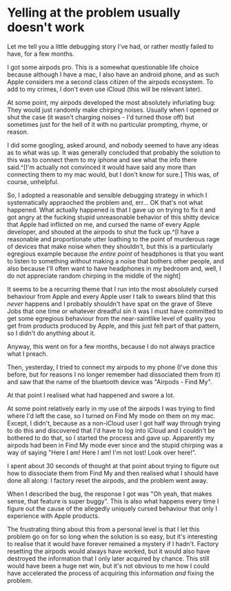 # Yelling at the problem usually doesn't work

Let me tell you a little debugging story I've had, or rather mostly failed to have, for a few months.

I got some airpods pro. This is a somewhat questionable life choice because although I have a mac, I also have an android phone, and as such Apple considers me a second class citizen of the airpods ecosystem. To add to my crimes, I don't even use iCloud (this will be relevant later).

At some point, my airpods developed the most absolutely infuriating bug: They would just randomly make chirping noises. Usually when I opened or shut the case (it wasn't charging noises - I'd turned those off) but sometimes just for the hell of it with no particular prompting, rhyme, or reason.

I did some googling, asked around, and nobody seemed to have any ideas as to what was up. It was generally concluded that probably the solution to this was to connect them to my iphone and see what the info there said.^[I'm actually not convinced it would have said any more than connecting them to my mac would, but I don't know for sure.]
This was, of course, unhelpful.

So, I adopted a reasonable and sensible debugging strategy in which I systematically appraoched the problem and, err... OK that's not what happened. What actually happened is that I gave up on trying to fix it and got angry at the fucking stupid unreasonable behavior of this shitty device that Apple had inflicted on me, and cursed the name of every Apple developer, and shouted at the airpods to shut the fuck up.^[I have a reasonable and proportionate utter loathing to the point of murderous rage of devices that make noise when they shouldn't, but this is a particularly egregious example because *the entire point* of headphones is that you want to listen to something *without* making a noise that bothers other people, and also because I'll often want to have headphones in my bedroom and, well, I do not appreciate random chirping in the middle of the night]

It seems to be a recurring theme that I run into the most absolutely cursed behaviour from Apple and every Apple user I talk to swears blind that this *never* happens and I probably shouldn't have spat on the grave of Steve Jobs that one time or whatever dreadful sin it was I must have committed to get some egregious behaviour from the near-saintlike level of quality you get from products produced by Apple, and this just felt part of that pattern, so I didn't do anything about it.

Anyway, this went on for a few months, because I do not always practice what I preach.

Then, yesterday, I tried to connect my airpods to my phone (I've done this before, but for reasons I no longer remember had dissociated them from it) and saw that the name of the bluetooth device was "Airpods - Find My".

At that point I realised what had happened and swore a lot.

At some point relatively early in my use of the airpods I was trying to find where I'd left the case, so I turned on Find My mode on them on my mac. Except, I didn't, because as a non-iCloud user I got half way through trying to do this and discovered that I'd have to log into iCloud and I couldn't be bothered to do that, so I started the process and gave up. Apparently my airpods had been in Find My mode ever since and the stupid chirping was a way of saying "Here I am! Here I am! I'm not lost! Look over here!".

I spent about 30 seconds of thought at that point about trying to figure out how to dissociate them from Find My and then realised what I should have done all along: I factory reset the airpods, and the problem went away.

When I described the bug, the response I got was "Oh yeah, that makes sense, that feature is super buggy". This is also what happens every time I figure out the cause of the allegedly uniquely cursed behaviour that only I experience with Apple products.

The frustrating thing about this from a personal level is that I let this problem go on for so long when the solution is so easy, but it's interesting to realise that it would have forever remained a mystery if I hadn't. Factory resetting the airpods would always have worked, but it would also have destroyed the information that I only later acquired by chance. This still would have been a huge net win, but it's not obvious to me how I could have accelerated the process of acquiring this information *and* fixing the problem.
